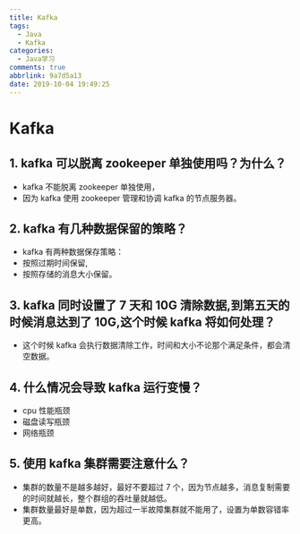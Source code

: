 ```yaml
---
title: Kafka
tags:
  - Java
  - Kafka
categories:
  - Java学习
comments: true
abbrlink: 9a7d5a13
date: 2019-10-04 19:49:25
---
```

# Kafka

## 1. kafka 可以脱离 zookeeper 单独使用吗？为什么？

- kafka 不能脱离 zookeeper 单独使用，
- 因为 kafka 使用 zookeeper 管理和协调 kafka 的节点服务器。

<!-- more -->

## 2. kafka 有几种数据保留的策略？

- kafka 有两种数据保存策略：
 - 按照过期时间保留,
 - 按照存储的消息大小保留。

## 3. kafka 同时设置了 7 天和 10G 清除数据,到第五天的时候消息达到了 10G,这个时候 kafka 将如何处理？

- 这个时候 kafka 会执行数据清除工作，时间和大小不论那个满足条件，都会清空数据。

## 4. 什么情况会导致 kafka 运行变慢？

- cpu 性能瓶颈
- 磁盘读写瓶颈
- 网络瓶颈

## 5. 使用 kafka 集群需要注意什么？

- 集群的数量不是越多越好，最好不要超过 7 个，因为节点越多，消息复制需要的时间就越长，整个群组的吞吐量就越低。
- 集群数量最好是单数，因为超过一半故障集群就不能用了，设置为单数容错率更高。
